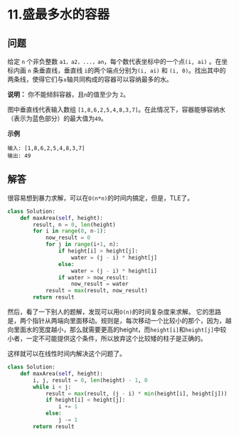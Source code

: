 # 11.盛最多水的容器

## 问题
给定 `n` 个非负整数 `a1，a2，...，an`，每个数代表坐标中的一个点`(i, ai)` 。在坐标内画 `n` 条垂直线，垂直线 `i`的两个端点分别为`(i, ai)` 和 `(i, 0)`。找出其中的两条线，使得它们与`x`轴共同构成的容器可以容纳最多的水。

**说明：**
你不能倾斜容器，且`n`的值至少为 `2`。

图中垂直线代表输入数组 `[1,8,6,2,5,4,8,3,7]`。在此情况下，容器能够容纳水（表示为蓝色部分）的最大值为`49`。

**示例**
```
输入: [1,8,6,2,5,4,8,3,7]
输出: 49
```
## 解答
很容易想到暴力求解，可以在`O(n*n)`的时间内搞定，但是，TLE了。
```python
class Solution:
    def maxArea(self, height):
        result, n = 0, len(height)
        for i in range(0, n-1):
            now_result = 0
            for j in range(i+1, n):
                if height[i] > height[j]:
                    water = (j - i) * height[j]
                else:
                    water = (j - i) * height[i]
                if water > now_result:
                    now_result = water
            result = max(result, now_result)
        return result   
```

然后，看了一下别人的题解，发现可以用`O(n)`的时间复杂度来求解。
它的思路是，两个指针从两端向里面移动。规则是，每次移动一个比较小的那个，因为，越向里面水的宽度越小，那么就需要更高的height，而`height[i]`和`height[j]`中较小者，一定不可能提供这个条件，所以放弃这个比较矮的柱子是正确的。

这样就可以在线性时间内解决这个问题了。

```python
class Solution:
    def maxArea(self, height):
        i, j, result = 0, len(height) - 1, 0
        while i < j:
            result = max(result, (j - i) * min(height[i], height[j]))
            if height[i] < height[j]:
                i += 1
            else:
                j -= 1
        return result
```